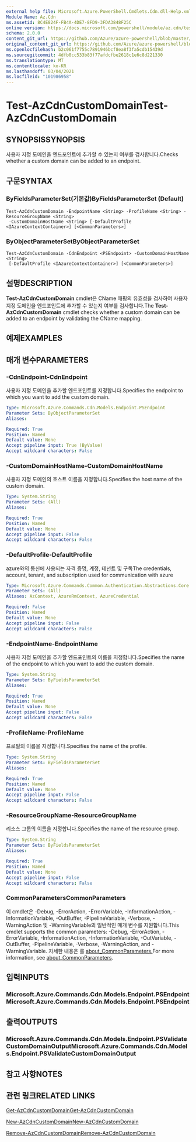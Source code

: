 ```yaml
---
external help file: Microsoft.Azure.PowerShell.Cmdlets.Cdn.dll-Help.xml
Module Name: Az.Cdn
ms.assetid: 8C4E824F-FB4A-4DE7-8FD9-3FDA3848F25C
online version: https://docs.microsoft.com/powershell/module/az.cdn/test-azcdncustomdomain
schema: 2.0.0
content_git_url: https://github.com/Azure/azure-powershell/blob/master/src/Cdn/Cdn/help/Test-AzCdnCustomDomain.md
original_content_git_url: https://github.com/Azure/azure-powershell/blob/master/src/Cdn/Cdn/help/Test-AzCdnCustomDomain.md
ms.openlocfilehash: b2c061f7755c7891946bcf8ea8f3fa5cdb15439d
ms.sourcegitcommit: 4dfb0cc533b83f77afdcfbe2618c1e6c8d221330
ms.translationtype: MT
ms.contentlocale: ko-KR
ms.lasthandoff: 03/04/2021
ms.locfileid: "101986958"
---
```

# <span data-ttu-id="272b1-101">Test-AzCdnCustomDomain</span><span class="sxs-lookup"><span data-stu-id="272b1-101">Test-AzCdnCustomDomain</span></span>

## <span data-ttu-id="272b1-102">SYNOPSIS</span><span class="sxs-lookup"><span data-stu-id="272b1-102">SYNOPSIS</span></span>
<span data-ttu-id="272b1-103">사용자 지정 도메인을 엔드포인트에 추가할 수 있는지 여부를 검사합니다.</span><span class="sxs-lookup"><span data-stu-id="272b1-103">Checks whether a custom domain can be added to an endpoint.</span></span>

## <span data-ttu-id="272b1-104">구문</span><span class="sxs-lookup"><span data-stu-id="272b1-104">SYNTAX</span></span>

### <span data-ttu-id="272b1-105">ByFieldsParameterSet(기본값)</span><span class="sxs-lookup"><span data-stu-id="272b1-105">ByFieldsParameterSet (Default)</span></span>
```
Test-AzCdnCustomDomain -EndpointName <String> -ProfileName <String> -ResourceGroupName <String>
 -CustomDomainHostName <String> [-DefaultProfile <IAzureContextContainer>] [<CommonParameters>]
```

### <span data-ttu-id="272b1-106">ByObjectParameterSet</span><span class="sxs-lookup"><span data-stu-id="272b1-106">ByObjectParameterSet</span></span>
```
Test-AzCdnCustomDomain -CdnEndpoint <PSEndpoint> -CustomDomainHostName <String>
 [-DefaultProfile <IAzureContextContainer>] [<CommonParameters>]
```

## <span data-ttu-id="272b1-107">설명</span><span class="sxs-lookup"><span data-stu-id="272b1-107">DESCRIPTION</span></span>
<span data-ttu-id="272b1-108">**Test-AzCdnCustomDomain** cmdlet은 CName 매핑의 유효성을 검사하여 사용자 지정 도메인을 엔드포인트에 추가할 수 있는지 여부를 검사합니다.</span><span class="sxs-lookup"><span data-stu-id="272b1-108">The **Test-AzCdnCustomDomain** cmdlet checks whether a custom domain can be added to an endpoint by validating the CName mapping.</span></span>

## <span data-ttu-id="272b1-109">예제</span><span class="sxs-lookup"><span data-stu-id="272b1-109">EXAMPLES</span></span>

## <span data-ttu-id="272b1-110">매개 변수</span><span class="sxs-lookup"><span data-stu-id="272b1-110">PARAMETERS</span></span>

### <span data-ttu-id="272b1-111">-CdnEndpoint</span><span class="sxs-lookup"><span data-stu-id="272b1-111">-CdnEndpoint</span></span>
<span data-ttu-id="272b1-112">사용자 지정 도메인을 추가할 엔드포인트를 지정합니다.</span><span class="sxs-lookup"><span data-stu-id="272b1-112">Specifies the endpoint to which you want to add the custom domain.</span></span>

```yaml
Type: Microsoft.Azure.Commands.Cdn.Models.Endpoint.PSEndpoint
Parameter Sets: ByObjectParameterSet
Aliases:

Required: True
Position: Named
Default value: None
Accept pipeline input: True (ByValue)
Accept wildcard characters: False
```

### <span data-ttu-id="272b1-113">-CustomDomainHostName</span><span class="sxs-lookup"><span data-stu-id="272b1-113">-CustomDomainHostName</span></span>
<span data-ttu-id="272b1-114">사용자 지정 도메인의 호스트 이름을 지정합니다.</span><span class="sxs-lookup"><span data-stu-id="272b1-114">Specifies the host name of the custom domain.</span></span>

```yaml
Type: System.String
Parameter Sets: (All)
Aliases:

Required: True
Position: Named
Default value: None
Accept pipeline input: False
Accept wildcard characters: False
```

### <span data-ttu-id="272b1-115">-DefaultProfile</span><span class="sxs-lookup"><span data-stu-id="272b1-115">-DefaultProfile</span></span>
<span data-ttu-id="272b1-116">azure와의 통신에 사용되는 자격 증명, 계정, 테넌트 및 구독</span><span class="sxs-lookup"><span data-stu-id="272b1-116">The credentials, account, tenant, and subscription used for communication with azure</span></span>

```yaml
Type: Microsoft.Azure.Commands.Common.Authentication.Abstractions.Core.IAzureContextContainer
Parameter Sets: (All)
Aliases: AzContext, AzureRmContext, AzureCredential

Required: False
Position: Named
Default value: None
Accept pipeline input: False
Accept wildcard characters: False
```

### <span data-ttu-id="272b1-117">-EndpointName</span><span class="sxs-lookup"><span data-stu-id="272b1-117">-EndpointName</span></span>
<span data-ttu-id="272b1-118">사용자 지정 도메인을 추가할 엔드포인트의 이름을 지정합니다.</span><span class="sxs-lookup"><span data-stu-id="272b1-118">Specifies the name of the endpoint to which you want to add the custom domain.</span></span>

```yaml
Type: System.String
Parameter Sets: ByFieldsParameterSet
Aliases:

Required: True
Position: Named
Default value: None
Accept pipeline input: False
Accept wildcard characters: False
```

### <span data-ttu-id="272b1-119">-ProfileName</span><span class="sxs-lookup"><span data-stu-id="272b1-119">-ProfileName</span></span>
<span data-ttu-id="272b1-120">프로필의 이름을 지정합니다.</span><span class="sxs-lookup"><span data-stu-id="272b1-120">Specifies the name of the profile.</span></span>

```yaml
Type: System.String
Parameter Sets: ByFieldsParameterSet
Aliases:

Required: True
Position: Named
Default value: None
Accept pipeline input: False
Accept wildcard characters: False
```

### <span data-ttu-id="272b1-121">-ResourceGroupName</span><span class="sxs-lookup"><span data-stu-id="272b1-121">-ResourceGroupName</span></span>
<span data-ttu-id="272b1-122">리소스 그룹의 이름을 지정합니다.</span><span class="sxs-lookup"><span data-stu-id="272b1-122">Specifies the name of the resource group.</span></span>

```yaml
Type: System.String
Parameter Sets: ByFieldsParameterSet
Aliases:

Required: True
Position: Named
Default value: None
Accept pipeline input: False
Accept wildcard characters: False
```

### <span data-ttu-id="272b1-123">CommonParameters</span><span class="sxs-lookup"><span data-stu-id="272b1-123">CommonParameters</span></span>
<span data-ttu-id="272b1-124">이 cmdlet은 -Debug, -ErrorAction, -ErrorVariable, -InformationAction, -InformationVariable, -OutBuffer, -PipelineVariable, -Verbose, -WarningAction 및 -WarningVariable의 일반적인 매개 변수를 지원합니다.</span><span class="sxs-lookup"><span data-stu-id="272b1-124">This cmdlet supports the common parameters: -Debug, -ErrorAction, -ErrorVariable, -InformationAction, -InformationVariable, -OutVariable, -OutBuffer, -PipelineVariable, -Verbose, -WarningAction, and -WarningVariable.</span></span> <span data-ttu-id="272b1-125">자세한 내용은 를 [about_CommonParameters.](http://go.microsoft.com/fwlink/?LinkID=113216)</span><span class="sxs-lookup"><span data-stu-id="272b1-125">For more information, see [about_CommonParameters](http://go.microsoft.com/fwlink/?LinkID=113216).</span></span>

## <span data-ttu-id="272b1-126">입력</span><span class="sxs-lookup"><span data-stu-id="272b1-126">INPUTS</span></span>

### <span data-ttu-id="272b1-127">Microsoft.Azure.Commands.Cdn.Models.Endpoint.PSEndpoint</span><span class="sxs-lookup"><span data-stu-id="272b1-127">Microsoft.Azure.Commands.Cdn.Models.Endpoint.PSEndpoint</span></span>

## <span data-ttu-id="272b1-128">출력</span><span class="sxs-lookup"><span data-stu-id="272b1-128">OUTPUTS</span></span>

### <span data-ttu-id="272b1-129">Microsoft.Azure.Commands.Cdn.Models.Endpoint.PSValidateCustomDomainOutput</span><span class="sxs-lookup"><span data-stu-id="272b1-129">Microsoft.Azure.Commands.Cdn.Models.Endpoint.PSValidateCustomDomainOutput</span></span>

## <span data-ttu-id="272b1-130">참고 사항</span><span class="sxs-lookup"><span data-stu-id="272b1-130">NOTES</span></span>

## <span data-ttu-id="272b1-131">관련 링크</span><span class="sxs-lookup"><span data-stu-id="272b1-131">RELATED LINKS</span></span>

[<span data-ttu-id="272b1-132">Get-AzCdnCustomDomain</span><span class="sxs-lookup"><span data-stu-id="272b1-132">Get-AzCdnCustomDomain</span></span>](./Get-AzCdnCustomDomain.md)

[<span data-ttu-id="272b1-133">New-AzCdnCustomDomain</span><span class="sxs-lookup"><span data-stu-id="272b1-133">New-AzCdnCustomDomain</span></span>](./New-AzCdnCustomDomain.md)

[<span data-ttu-id="272b1-134">Remove-AzCdnCustomDomain</span><span class="sxs-lookup"><span data-stu-id="272b1-134">Remove-AzCdnCustomDomain</span></span>](./Remove-AzCdnCustomDomain.md)


